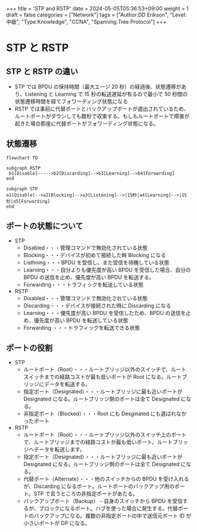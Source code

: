 +++
title = 'STP and RSTP'
date = 2024-05-05T05:36:53+09:00
weight = 1
draft = false
categories = ["Network"]
tags = ["Author:DD Erikson", "Level:中級", "Type:Knowledge", "CCNA", "Spanning Tree Protocol"]
+++

# STP と RSTP

## STP と RSTP の違い

- STP では BPDU の保持時間（最大エージ 20 秒）の経過後、状態遷移があり、Listening と Learning で 15 秒の転送遅延が有るので最小で 50 秒間の状態遷移時間を経てフォワーディング状態になる
- RSTP では事前に代替ポートとバックアップポートが選出されているため、ルートポートがダウンしても数秒で収束する。もしもルートポートで障害が起きた場合即座に代替ポートがフォワーディング状態になる。

## 状態遷移

```mermaid
flowchart TD

subgraph RSTP
 b1[Disable]----->b2[Discarding]-->b3[Learning]-->b4[Forwarding]
end

subgraph STP
a1[Disable]-->a2[Blocking]-->a3[Listening]-->|15秒|a4[Learning]-->|15秒|a5[Forwarding]
end
```

## ポートの状態について

- STP
  - Disabled・・・管理コマンドで無効化されている状態
  - Blocking・・・デバイスが初めて接続した時 Blocking になる
  - Listhning・・・BPDU を受信し、また受信を待機している状態
  - Learning・・・自分よりも優先度が高い BPDU を受信した場合、自分の BPDU の送信を止め、優先度が高い BPDU を転送する。
  - Forwarding・・・トラフィックを転送している状態
- RSTP
  - Disabled・・・管理コマンドで無効化されている状態
  - Discarding・・・デバイスが接続された時に Discarding になる
  - Learning・・・優先度が高い BPDU を受信したため、BPDU の送信を止め、優先度が高い BPDU を転送している状態
  - Forwarding ・・・トラフィックを転送できる状態

## ポートの役割

- STP
  - ルートポート（Root）・・・ルートブリッジ以外のスイッチで、ルートスイッチまでの経路コストが最も低いポートが Root になる。ルートブリッジにデータを転送する。
  - 指定ポート（Designated）・・・ルートブリッジに最も近いポートが Designated になる。ルートブリッジ側のポートは全て Designated になる。
  - 非指定ポート（Blocked）・・・Root にも Desginated にも選ばれなかったポート
- RSTP
  - ルートポート（Root）・・・ルートブリッジ以外のスイッチ上のポートで、ルートブリッジまでの経路コストが最も低いポート。ルートブリッジへデータを転送します。
  - 指定ポート（Designated）・・・ルートブリッジに最も近いポートが Designated になる。ルートブリッジ側のポートは全て Designated になる。
  - 代替ポート（Alternate）・・・他のスイッチからの BPDU を受け入れるが、Discarding になるポート。ルートポートのバックアップ用のポート。STP で言うところの非指定ポートがあたる。
  - バックアップポート（Backup） - 自身のスイッチから BPDU を受信するが、ブロックになるポート。ハブを使った場合に発生する。代替ポートのバックアップになる。複数の非指定ポートの中で送信元ポート ID が小さいポートが DP になる。
